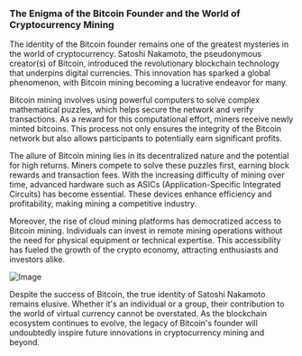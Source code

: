 ### The Enigma of the Bitcoin Founder and the World of Cryptocurrency Mining

The identity of the Bitcoin founder remains one of the greatest mysteries in the world of cryptocurrency. Satoshi Nakamoto, the pseudonymous creator(s) of Bitcoin, introduced the revolutionary blockchain technology that underpins digital currencies. This innovation has sparked a global phenomenon, with Bitcoin mining becoming a lucrative endeavor for many.

Bitcoin mining involves using powerful computers to solve complex mathematical puzzles, which helps secure the network and verify transactions. As a reward for this computational effort, miners receive newly minted bitcoins. This process not only ensures the integrity of the Bitcoin network but also allows participants to potentially earn significant profits.

The allure of Bitcoin mining lies in its decentralized nature and the potential for high returns. Miners compete to solve these puzzles first, earning block rewards and transaction fees. With the increasing difficulty of mining over time, advanced hardware such as ASICs (Application-Specific Integrated Circuits) has become essential. These devices enhance efficiency and profitability, making mining a competitive industry.

Moreover, the rise of cloud mining platforms has democratized access to Bitcoin mining. Individuals can invest in remote mining operations without the need for physical equipment or technical expertise. This accessibility has fueled the growth of the crypto economy, attracting enthusiasts and investors alike.

![Image](https://github.com/user-attachments/assets/b8266eee-691e-4ee1-99ef-bfa10d234fd4)

Despite the success of Bitcoin, the true identity of Satoshi Nakamoto remains elusive. Whether it's an individual or a group, their contribution to the world of virtual currency cannot be overstated. As the blockchain ecosystem continues to evolve, the legacy of Bitcoin's founder will undoubtedly inspire future innovations in cryptocurrency mining and beyond.